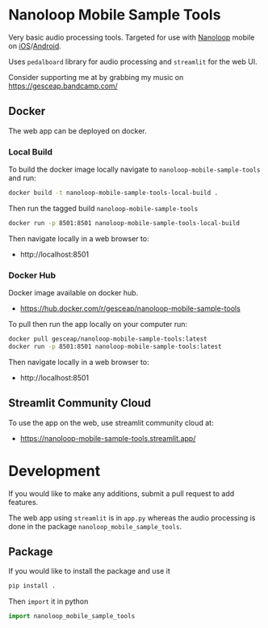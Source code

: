 # Nanoloop Mobile Sample Tools

Very basic audio processing tools.
Targeted for use with [Nanoloop](https://nanoloop.com/) mobile on [iOS](https://nanoloop.com/iphone)/[Android](https://nanoloop.com/android).

Uses `pedalboard` library for audio processing and `streamlit` for the web UI.

Consider supporting me at by grabbing my music on https://gesceap.bandcamp.com/

## Docker

The web app can be deployed on docker.

### Local Build

To build the docker image locally navigate to `nanoloop-mobile-sample-tools` and run:

```sh
docker build -t nanoloop-mobile-sample-tools-local-build .
```

Then run the tagged build `nanoloop-mobile-sample-tools`

```sh
docker run -p 8501:8501 nanoloop-mobile-sample-tools-local-build
```

Then navigate locally in a web browser to:
* http://localhost:8501


### Docker Hub

Docker image available on docker hub.
* https://hub.docker.com/r/gesceap/nanoloop-mobile-sample-tools


To pull then run the app locally on your computer run:

```sh
docker pull gesceap/nanoloop-mobile-sample-tools:latest
docker run -p 8501:8501 nanoloop-mobile-sample-tools:latest
```

Then navigate locally in a web browser to:
* http://localhost:8501


## Streamlit Community Cloud

To use the app on the web, use streamlit community cloud at:
* https://nanoloop-mobile-sample-tools.streamlit.app/


# Development

If you would like to make any additions, submit a pull request to add features.

The web app using `streamlit` is in `app.py` whereas the audio processing is done in the package `nanoloop_mobile_sample_tools`.


## Package

If you would like to install the package and use it

```sh
pip install .
```

Then `import` it in python 

```python
import nanoloop_mobile_sample_tools
```

